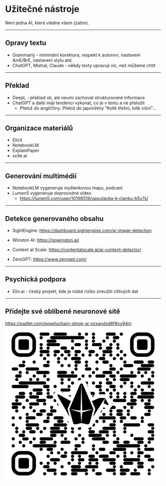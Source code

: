 # Užitečné nástroje

Není jedna AI, která vládne všem (zatím).

---

## Opravy textu

- Grammarly - minimální korektura, respekt k autorovi, nastavení AmE/BrE, nastavení stylu atd.
- ChatGPT, Mistral, Claude - někdy texty upravují víc, než můžeme chtít

---

## Překlad

- DeepL - překlad ok, ale neumí zachovat strukturované informace
- ChatGPT a další mají tendenci vykonat, co je v textu a ne přeložit
  - Přelož do angličtiny: Přelož do japonštiny "Kolik třešní, tolik višní"...

---
## Organizace materiálů

- Elicit
- NotebookLM
- ExplainPaper
- scite.ai

---
## Generování multimédií

- NotebookLM vygeneruje myšlenkovou mapu, podcast
- Lumen5 vygeneruje doprovodné video
  - https://lumen5.com/user/10196519/upoutavka-k-clanku-b5v7s/

---
## Detekce generovaného obsahu

- SightEngine: https://dashboard.sightengine.com/ai-image-detection

- Winston AI: https://gowinston.ai/

- Content at Scale: https://contentatscale.ai/ai-content-detector/

- ZeroGPT: https://www.zerogpt.com/

---
## Psychická podpora

- Elin.ai - český projekt, kde je nízké riziko zneužití citlivých dat

---
## Přidejte své oblíbené neuronové sítě

https://padlet.com/popelucha/n-stroje-ai-ozxandxd6f8vy94m
![QR](qr_code.png)
